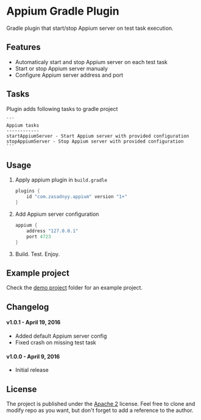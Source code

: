# Appium Gradle Plugin
Gradle plugin that start/stop Appium server on test task execution.

## Features
* Automaticaly start and stop Appium server on each test task
* Start or stop Appium server manualy
* Configure Appium server address and port

## Tasks
Plugin adds following tasks to gradle project

    ```
    Appium tasks
    ------------
    startAppiumServer - Start Appium server with provided configuration
    stopAppiumServer - Stop Appium server with provided configuration
    ```

## Usage
1. Apply appium plugin in `build.gradle`

    ```groovy
    plugins {
        id "com.zasadnyy.appium" version "1+"
    }
    ```

1. Add Appium server configuration

    ```groovy
    appium {
        address "127.0.0.1"
        port 4723
    }
    ```
1. Build. Test. Enjoy.


## Example project
Check the [demo project](https://github.com/zasadnyy/appium-gradle-plugin/tree/master/demo) folder for an example project.


## Changelog

#### v1.0.1 - April 19, 2016
  * Added default Appium server config
  * Fixed crash on missing test task

#### v1.0.0 - April 9, 2016
  * Initial release


## License
The project is published under the [Apache 2](https://github.com/zasadnyy/appium-gradle-plugin/blob/master/LICENSE) license. Feel free to clone and modify repo as you want, but don't forget to add a reference to the author.

